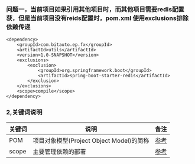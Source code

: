 ### 问题一，当前项目如果引用其他项目时，而其他项目需要redis配置获，但是当前项目没有reids配置时，pom.xml 使用exclusions排除依赖传递
```
<dependency>
    <groupId>com.bitauto.ep.fx</groupId>
    <artifactId>utils</artifactId>
    <version>1.0-SNAPSHOT</version>
    <exclusions>
        <exclusion>
            <groupId>org.springframework.boot</groupId>
            <artifactId>spring-boot-starter-redis</artifactId>
        </exclusion>
    </exclusions>
    <scope>compile</scope>
</dependency>
```

### 2,关键词说明
关键词 | 说明 | 备注
---|---|---
POM|项目对象模型(Project Object Model)的简称|[参考](https://www.cnblogs.com/wkrbky/p/6353285.html)
scope|主要管理依赖的部署|[参考](https://blog.csdn.net/cd18333612683/article/details/66478332)


